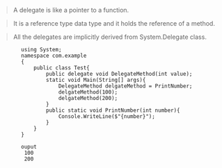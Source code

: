 > A delegate is like a pointer to a function. 

> It is a reference type data type and it holds the reference of a method. 

> All the delegates are implicitly derived from System.Delegate class. 


            using System;  
            namespace com.example  
            {                                                   
                public class Test{            
                    public delegate void DelegateMethod(int value);
                    static void Main(String[] args){
                        DelegateMethod delgateMethod = PrintNumber;
                        delgateMethod(100);
                        delgateMethod(200); 
                    }
                    public static void PrintNumber(int number){
                        Console.WriteLine($"{number}");
                    }   
                }     
            }             
            
            ouput 
             100
             200
